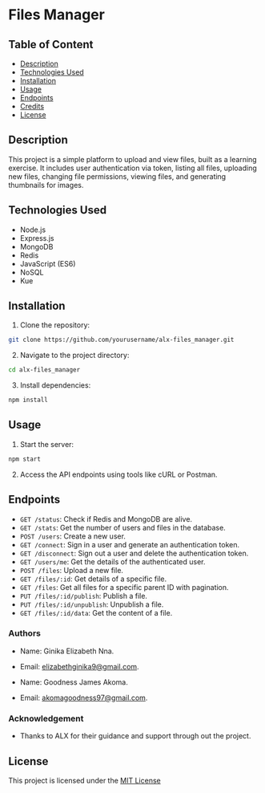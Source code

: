 # Files Manager

## Table of Content

- [Description](#description)
- [Technologies Used](#technologies-used)
- [Installation](#installation)
- [Usage](#usage)
- [Endpoints](#endpoints)
- [Credits](#credits)
- [License](#license)

## Description

This project is a simple platform to upload and view files, built as a learning exercise. It includes user authentication via token, listing all files, uploading new files, changing file permissions, viewing files, and generating thumbnails for images.

## Technologies Used

- Node.js
- Express.js
- MongoDB
- Redis
- JavaScript (ES6)
- NoSQL
- Kue

## Installation

1. Clone the repository:

```bash
git clone https://github.com/yourusername/alx-files_manager.git
```

2. Navigate to the project directory:

```bash
cd alx-files_manager
```

3. Install dependencies:

```bash
npm install
```

## Usage

1. Start the server:

```bash
npm start
```

2. Access the API endpoints using tools like cURL or Postman.

## Endpoints

- `GET /status`: Check if Redis and MongoDB are alive.
- `GET /stats`: Get the number of users and files in the database.
- `POST /users`: Create a new user.
- `GET /connect`: Sign in a user and generate an authentication token.
- `GET /disconnect`: Sign out a user and delete the authentication token.
- `GET /users/me`: Get the details of the authenticated user.
- `POST /files`: Upload a new file.
- `GET /files/:id`: Get details of a specific file.
- `GET /files`: Get all files for a specific parent ID with pagination.
- `PUT /files/:id/publish`: Publish a file.
- `PUT /files/:id/unpublish`: Unpublish a file.
- `GET /files/:id/data`: Get the content of a file.

### Authors

- Name: Ginika Elizabeth Nna.
- Email: elizabethginika9@gmail.com.

- Name: Goodness James Akoma.
- Email: akomagoodness97@gmail.com.

### Acknowledgement

- Thanks to ALX for their guidance and support through out the project.

## License

This project is licensed under the [MIT License](https://opensource.org/licenses/MIT)
